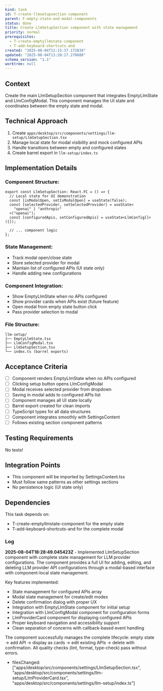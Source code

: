 ```yaml
---
kind: task
id: T-create-llmsetupsection-component
parent: F-empty-state-and-modal-components
status: done
title: Create LlmSetupSection component with state management
priority: normal
prerequisites:
  - T-create-emptyllmstate-component
  - T-add-keyboard-shortcuts-and
created: "2025-08-04T12:15:37.172834"
updated: "2025-08-04T13:20:17.270688"
schema_version: "1.1"
worktree: null
---
```


## Context

Create the main LlmSetupSection component that integrates EmptyLlmState and LlmConfigModal. This component manages the UI state and coordinates between the empty state and modal.

## Technical Approach

1. Create `apps/desktop/src/components/settings/llm-setup/LlmSetupSection.tsx`
2. Manage local state for modal visibility and mock configured APIs
3. Handle transitions between empty and configured states
4. Create barrel export in `llm-setup/index.ts`

## Implementation Details

### Component Structure:

```tsx
export const LlmSetupSection: React.FC = () => {
  // Local state for UI demonstration
  const [isModalOpen, setIsModalOpen] = useState(false);
  const [selectedProvider, setSelectedProvider] = useState<
    "openai" | "anthropic"
  >("openai");
  const [configuredApis, setConfiguredApis] = useState<LlmConfig[]>([]);

  // ... component logic
};
```

### State Management:

- Track modal open/close state
- Store selected provider for modal
- Maintain list of configured APIs (UI state only)
- Handle adding new configurations

### Component Integration:

- Show EmptyLlmState when no APIs configured
- Show provider cards when APIs exist (future feature)
- Open modal from empty state button click
- Pass provider selection to modal

### File Structure:

```
llm-setup/
├── EmptyLlmState.tsx
├── LlmConfigModal.tsx
├── LlmSetupSection.tsx
└── index.ts (barrel exports)
```

## Acceptance Criteria

- [ ] Component renders EmptyLlmState when no APIs configured
- [ ] Clicking setup button opens LlmConfigModal
- [ ] Modal receives selected provider from dropdown
- [ ] Saving in modal adds to configured APIs list
- [ ] Component manages all UI state locally
- [ ] Barrel export created for clean imports
- [ ] TypeScript types for all data structures
- [ ] Component integrates smoothly with SettingsContent
- [ ] Follows existing section component patterns

## Testing Requirements

No tests!

## Integration Points

- This component will be imported by SettingsContent.tsx
- Must follow same patterns as other settings sections
- No persistence logic (UI state only)

## Dependencies

This task depends on:

- T-create-emptyllmstate-component for the empty state
- T-add-keyboard-shortcuts-and for the complete modal

### Log

**2025-08-04T18:28:49.045423Z** - Implemented LlmSetupSection component with complete state management for LLM provider configurations. The component provides a full UI for adding, editing, and deleting LLM provider API configurations through a modal-based interface with component-local state management.

Key features implemented:

- State management for configured APIs array
- Modal state management for create/edit modes
- Delete confirmation dialog with proper UX
- Integration with EmptyLlmState component for initial setup
- Integration with LlmConfigModal component for configuration forms
- LlmProviderCard component for displaying configured APIs
- Proper keyboard navigation and accessibility support
- Clean separation of concerns with callback-based event handling

The component successfully manages the complete lifecycle: empty state → add API → display as cards → edit existing APIs → delete with confirmation. All quality checks (lint, format, type-check) pass without errors.

- filesChanged: ["apps/desktop/src/components/settings/LlmSetupSection.tsx", "apps/desktop/src/components/settings/llm-setup/LlmProviderCard.tsx", "apps/desktop/src/components/settings/llm-setup/index.ts"]
